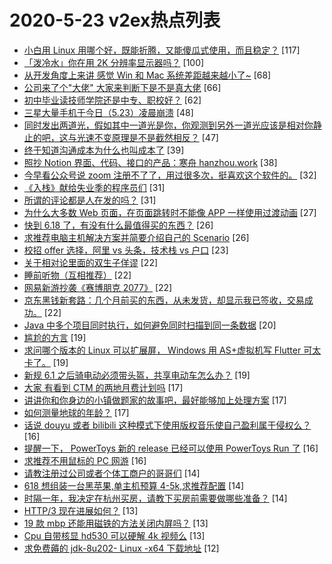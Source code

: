 # 2020-5-23 v2ex热点列表

+ [小白用 Linux 用哪个好，既能折腾，又能傻瓜式使用，而且稳定？](https://www.v2ex.com/t/674584#reply117) [117]
+ [「泼冷水」你在用 2K 分辨率显示器吗？](https://www.v2ex.com/t/674608#reply100) [100]
+ [从开发角度上来讲 感觉 Win 和 Mac 系统差距越来越小了~](https://www.v2ex.com/t/674625#reply68) [68]
+ [公司来了个"大佬" 大家来判断下是不是真大佬](https://www.v2ex.com/t/674581#reply66) [66]
+ [初中毕业读技师学院还是中专、职校好？](https://www.v2ex.com/t/674569#reply62) [62]
+ [三星大量手机于今日（5.23）凌晨崩溃](https://www.v2ex.com/t/674643#reply48) [48]
+ [同时发出两道光，假如其中一道光是你，你观测到另外一道光应该是相对你静止的吧，这与光速不变原理是不是截然相反？](https://www.v2ex.com/t/674661#reply47) [47]
+ [终于知道沟通成本为什么也叫成本了](https://www.v2ex.com/t/674573#reply39) [39]
+ [照抄 Notion 界面、代码、接口的产品：寒舟 hanzhou.work](https://www.v2ex.com/t/674611#reply38) [38]
+ [今早看公众号说 zoom 注册不了了，用过很多次，挺喜欢这个软件的。](https://www.v2ex.com/t/674692#reply32) [32]
+ [《入栈》献给失业季的程序员们](https://www.v2ex.com/t/674566#reply31) [31]
+ [所谓的评论都是人在发的吗？](https://www.v2ex.com/t/674709#reply31) [31]
+ [为什么大多数 Web 页面，在页面跳转时不能像 APP 一样使用过渡动画](https://www.v2ex.com/t/674644#reply27) [27]
+ [快到 6.18 了，有没有什么最值得买的东西？](https://www.v2ex.com/t/674595#reply26) [26]
+ [求推荐电脑主机解决方案并简要介绍自己的 Scenario](https://www.v2ex.com/t/674652#reply26) [26]
+ [校招 offer 选择，阿里 vs 头条，技术栈 vs 户口](https://www.v2ex.com/t/674704#reply23) [23]
+ [关于相对论里面的双生子佯谬](https://www.v2ex.com/t/674623#reply22) [22]
+ [睡前听物（互相推荐）](https://www.v2ex.com/t/674641#reply22) [22]
+ [网易新游抄袭《赛博朋克 2077》](https://www.v2ex.com/t/674645#reply22) [22]
+ [京东黑钱新套路：几个月前买的东西，从未发货，却显示我已签收，交易成功。](https://www.v2ex.com/t/674745#reply22) [22]
+ [Java 中多个项目同时执行，如何避免同时扫描到同一条数据](https://www.v2ex.com/t/674673#reply20) [20]
+ [尴尬的方言](https://www.v2ex.com/t/674593#reply19) [19]
+ [求问哪个版本的 Linux 可以扩展屏， Windows 用 AS+虚拟机写 Flutter 可太卡了。](https://www.v2ex.com/t/674613#reply19) [19]
+ [新规 6.1 之后骑电动必须带头盔，共享电动车怎么办？](https://www.v2ex.com/t/674681#reply19) [19]
+ [大家 有看到 CTM 的两地月费计划吗](https://www.v2ex.com/t/674579#reply17) [17]
+ [讲讲你和你身边的小镇做题家的故事吧，最好能够加上处理方案](https://www.v2ex.com/t/674657#reply17) [17]
+ [如何测量地球的年龄？](https://www.v2ex.com/t/674760#reply17) [17]
+ [话说 douyu 或者 bilibili 这种模式下使用版权音乐使自己盈利属于侵权么？](https://www.v2ex.com/t/674602#reply16) [16]
+ [提醒一下， PowerToys 新的 release 已经可以使用 PowerToys Run 了](https://www.v2ex.com/t/674638#reply16) [16]
+ [求推荐不用鼠标的 PC 网游](https://www.v2ex.com/t/674741#reply16) [16]
+ [请教注册过公司或者个体工商户的哥哥们](https://www.v2ex.com/t/674577#reply14) [14]
+ [618 想组装一台黑苹果,单主机预算 4-5k,求推荐配置](https://www.v2ex.com/t/674686#reply14) [14]
+ [时隔一年，我决定在杭州买房，请教下买房前需要做哪些准备？](https://www.v2ex.com/t/674759#reply14) [14]
+ [HTTP/3 现在进展如何？](https://www.v2ex.com/t/674567#reply13) [13]
+ [19 款 mbp 还能用磁铁的方法关闭内屏吗？](https://www.v2ex.com/t/674586#reply13) [13]
+ [Cpu 自带核显 hd530 可以硬解 4k 视频么](https://www.v2ex.com/t/674678#reply13) [13]
+ [求免费薅的 jdk-8u202- Linux -x64 下载地址](https://www.v2ex.com/t/674628#reply12) [12]

